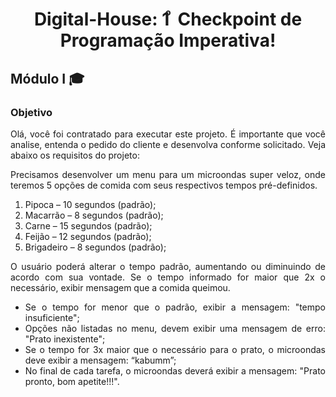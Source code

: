 <h1 align="center">Digital-House: 1 ͦ  Checkpoint de Programação Imperativa!</h1>

<h2 align="justify"> Módulo I 🎓 </h2> 

<h3 align="justify">Objetivo</h3>

<p align="justify" > Olá, você foi contratado para executar este projeto. É importante que você analise, entenda o pedido do cliente e desenvolva conforme solicitado. Veja abaixo os requisitos do projeto:</p>

<p align="justify" > Precisamos desenvolver um menu para um microondas super veloz, onde teremos 5 opções de comida com seus respectivos tempos pré-definidos.</p> 
<ol align="justify" >
      <li>Pipoca – 10 segundos (padrão);</li>
      <li>Macarrão – 8 segundos (padrão);
     <li>Carne – 15 segundos (padrão);
      <li>Feijão – 12 segundos (padrão);
      <li>Brigadeiro – 8 segundos (padrão); 
      </ol>

<p align="justify" > O usuário poderá alterar o tempo padrão, aumentando ou diminuindo de acordo com sua vontade. Se o tempo informado for maior que 2x o necessário, exibir mensagem que a comida queimou.</p> 
<ul align="justify" >
<li>Se o tempo for menor que o padrão, exibir a mensagem: "tempo insuficiente"; </li>
<li>Opções não listadas no menu, devem exibir uma mensagem de erro: "Prato inexistente"; </li>
<li>Se o tempo for 3x maior que o necessário para o prato, o microondas deve exibir a mensagem: “kabumm”; </li>
<li>No final de cada tarefa, o microondas deverá exibir a mensagem: "Prato pronto, bom apetite!!!". </li>
</ul>
